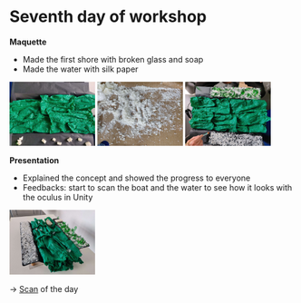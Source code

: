 # Seventh day of workshop

**Maquette**
- Made the first shore with broken glass and soap
- Made the water with silk paper


<img src="../images/mockup/2023-05-17-river.png" style="width:30%">
<img src="../images/mockup/2023-05-17-soap.png" style="width:30%">
<img src="../images/mockup/2023-05-17-river-soap.png" style="width:30%">



**Presentation**
- Explained the concept and showed the progress to everyone
- Feedbacks: start to scan the boat and the water to see how it looks with the oculus in Unity

<img src="../images/mockup/2023-05-17-pres.png" style="width:30%">

→ [Scan](https://poly.cam/capture/e91cb6f2-964b-4342-bd7a-f775778ff3bf) of the day 